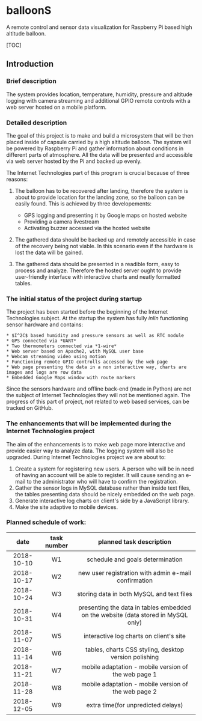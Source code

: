 # balloonS

A remote control and sensor data visualization for Raspberry Pi based high altitude balloon.
  
[TOC]

## Introduction
### Brief description
The system provides location, temperature, humidity, pressure and altitude logging with camera streaming and additional GPIO remote controls with a web server hosted on a mobile platform.
### Detailed description
The goal of this project is to make and build a microsystem that will be then placed inside of capsule carried by a high altitude balloon. The system will be powered by Raspberry Pi and gather information about conditions in different parts of atmosphere. All the data will be presented and accessible via web server hosted by the Pi and backed up evenly.

The Internet Technologies part of this program is crucial because of three reasons:

1. The balloon has to be recovered after landing, therefore the system is about to provide location for the landing zone, so the balloon can be easily found. This is achieved by three developements:
 
 	* GPS logging and presenting it by Google maps on hosted website
 	* Providing a camera livestream
 	* Activating buzzer accessed via the hosted website
 	
1. The gathered data should be backed up and remotely accessible in case of the recovery being not viable. In this scenario even if the hardware is lost the data will be gained.
1. The gathered data should be presented in a readible form, easy to process and analyze. Therefore the hosted server ought to provide user-friendly interface with interactive charts and neatly formatted tables.


### The initial status of the project during startup
The project has been started before the beginning of the Internet Technologies subject. At the startup the system has fully $inlin$ functioning sensor hardware and contains:

	* $I^2C$ based humidity and pressure sensors as well as RTC module
	* GPS connected via *UART*
	* Two thermometers connected via *1-wire*
	* Web server based on Apache2, with MySQL user base
	* Webcam streaming video using motion
	* Functioning remote GPIO controlls accessed by the web page
	* Web page presenting the data in a non interactive way, charts are images and logs are row data
	* Embedded Google Maps window with route markers

Since the sensors hardware and offline back-end (made in Python) are not the subject of Internet Technologies they will not be mentioned again. The progress of this part of project, not related to web based services, can be tracked on GitHub.

### The enhancements that will be implemented during the Internet Technologies project
The aim of the enhancements is to make web page more interactive and provide easier way to analyze data. The logging system will also be upgraded. During Internet Technologies project we are about to:

1. Create a system for registering new users. A person who will be in need of having an account will be able to register. It will cause sending an e-mail to the administrator who will have to confirm the registration.
1. Gather the sensor logs in MySQL database rather than inside text files, the tables presenting data should be nicely embedded on the web page.
1. Generate interactive log charts on client's side by a JavaScript library.
1. Make the site adaptive to mobile devices.

### Planned schedule of work:

|    date    | task number |                              planned task description                             |
|:----------:|:-----------:|:---------------------------------------------------------------------------------:|
| 2018-10-10 |      W1     | schedule and goals determination                                                  |
| 2018-10-17 |      W2     | new user registration with admin e-mail confirmation                              |
| 2018-10-24 |      W3     | storing data in both MySQL and text files                                         |
| 2018-10-31 |      W4     | presenting the data in tables embedded on the website (data stored in MySQL only) |
| 2018-11-07 |      W5     | interactive log charts on client's site                                           |
| 2018-11-14 |      W6     | tables, charts CSS styling, desktop version polishing                             |
| 2018-11-21 |      W7     | mobile adaptation - mobile version of the web page 1                              |
| 2018-11-28 |      W8     | mobile adaptation - mobile version of the web page 2                              |
| 2018-12-05 |      W9     | extra time(for unpredicted delays)                                                |
